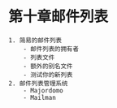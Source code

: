 # 第十章邮件列表
    1. 简易的邮件列表
        - 邮件列表的拥有者
        - 列表文件
        - 额外的别名文件
        - 测试你的新列表
    2. 邮件列表管理系统
        - Majordomo
        - Mailman
